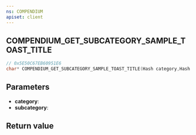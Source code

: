```yaml
---
ns: COMPENDIUM
apiset: client
---
```

## COMPENDIUM_GET_SUBCATEGORY_SAMPLE_TOAST_TITLE

```c
// 0x5E50C67EB60951E6
char* COMPENDIUM_GET_SUBCATEGORY_SAMPLE_TOAST_TITLE(Hash category,Hash subcategory);
```


## Parameters
* **category**:
* **subcategory**:

## Return value

